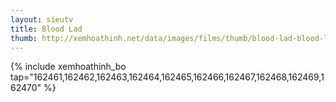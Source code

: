 ```yaml
---
layout: sieutv
title: Blood Lad
thumb: http://xemhoathinh.net/data/images/films/thumb/blood-lad-blood-lad-2012.jpg
---
```

{% include xemhoathinh_bo tap="162461,162462,162463,162464,162465,162466,162467,162468,162469,162470" %} 
